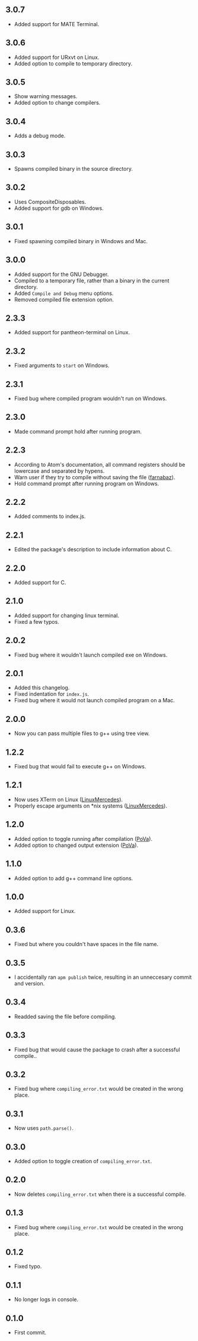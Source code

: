 ## 3.0.7
* Added support for MATE Terminal.

## 3.0.6
* Added support for URxvt on Linux.
* Added option to compile to temporary directory.

## 3.0.5
* Show warning messages.
* Added option to change compilers.

## 3.0.4
* Adds a debug mode.

## 3.0.3
* Spawns compiled binary in the source directory.

## 3.0.2
* Uses CompositeDisposables.
* Added support for gdb on Windows.

## 3.0.1
* Fixed spawning compiled binary in Windows and Mac.

## 3.0.0
* Added support for the GNU Debugger.
* Compiled to a temporary file, rather than a binary in the current directory.
* Added `Compile and Debug` menu options.
* Removed compiled file extension option.

## 2.3.3
* Added support for pantheon-terminal on Linux.

## 2.3.2
* Fixed arguments to `start` on Windows.

## 2.3.1
* Fixed bug where compiled program wouldn't run on Windows.

## 2.3.0
* Made command prompt hold after running program.

## 2.2.3
* According to Atom's documentation, all command registers should be lowercase and separated by hypens.
* Warn user if they try to compile without saving the file ([farnabaz](https://github.com/farnabaz)).
* Hold command prompt after running program on Windows.

## 2.2.2
* Added comments to index.js.

## 2.2.1
* Edited the package's description to include information about C.

## 2.2.0
* Added support for C.

## 2.1.0
* Added support for changing linux terminal.
* Fixed a few typos.

## 2.0.2
* Fixed bug where it wouldn't launch compiled exe on Windows.

## 2.0.1
* Added this changelog.
* Fixed indentation for `index.js`.
* Fixed bug where it would not launch compiled program on a Mac.

## 2.0.0
* Now you can pass multiple files to g++ using tree view.

## 1.2.2
* Fixed bug that would fail to execute g++ on Windows.

## 1.2.1
* Now uses XTerm on Linux ([LinuxMercedes](https://github.com/LinuxMercedes)).
* Properly escape arguments on \*nix systems ([LinuxMercedes](https://github.com/LinuxMercedes)).

## 1.2.0
* Added option to toggle running after compilation ([PoVa](https://github.com/PoVa)).
* Added option to changed output extension ([PoVa](https://github.com/PoVa)).

## 1.1.0
* Added option to add g++ command line options.

## 1.0.0
* Added support for Linux.

## 0.3.6
* Fixed but where you couldn't have spaces in the file name.

## 0.3.5
* I accidentally ran `apm publish` twice, resulting in an unneccesary commit and version.

## 0.3.4
* Readded saving the file before compiling.

## 0.3.3
* Fixed bug that would cause the package to crash after a successful compile..

## 0.3.2
* Fixed bug where `compiling_error.txt` would be created in the wrong place.

## 0.3.1
* Now uses `path.parse()`.

## 0.3.0
* Added option to toggle creation of `compiling_error.txt`.

## 0.2.0
* Now deletes `compiling_error.txt` when there is a successful compile.

## 0.1.3
* Fixed bug where `compiling_error.txt` would be created in the wrong place.

## 0.1.2
* Fixed typo.

## 0.1.1
* No longer logs in console.

## 0.1.0
* First commit.

